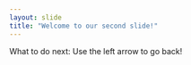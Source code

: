 ```yaml
---
layout: slide
title: "Welcome to our second slide!"
---
```

What to do next:
Use the left arrow to go back!
